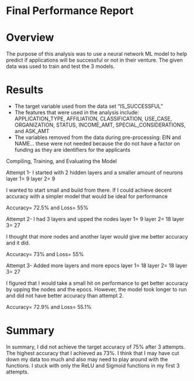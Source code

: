 # Final Performance Report 

# Overview
The purpose of this analysis was to use a neural network ML model to help predict if applications will be successful or not in their venture.
The given data was used to train and test the 3 models. 

# Results
- The target variable used from the data set “IS_SUCCESSFUL”
- The features that were used in the analysis include: APPLICATION_TYPE, AFFILIATION, CLASSIFICATION, USE_CASE, ORGANIZATION, STATUS, INCOME_AMT, SPECIAL_CONSIDERATIONS, and ASK_AMT
- The variables removed from the data during pre-processing: EIN and NAME… these were not needed because the do not have a factor on funding as they are identifiers for the applicants

Compiling, Training, and Evaluating the Model


Attempt 1- I started with 2 hidden layers and a smaller amount of neurons
layer 1= 9
layer 2= 9

I wanted to start small and build from there. If I could achieve decent accuracy with a simpler model that would be ideal for performance

Accuracy= 72.5% and Loss= 55%

Attempt 2- I had 3 layers and upped the nodes 
layer 1= 9
layer 2= 18
layer 3= 27

I thought that more nodes and another layer would give me better accuracy and it did. 

Accuracy= 73% and Loss= 55%

Attempt 3- Added more layers and more epocs
layer 1= 18
layer 2= 18
layer 3= 27

I figured that I would take a small hit on performance to get better accuracy by upping the nodes and the epocs. However, the model took longer to run and did not have better accuracy than         attempt 2.

Accuracy= 72.9% and Loss= 55.1%


# Summary
In summary, I did not achieve the target accuracy of 75% after 3 attempts. The highest accuracy that I achieved as 73%. I think that I may have cut down my data too much and also may
need to play around with the functions. I stuck with only the ReLU and Sigmoid functions in my first 3 attempts.   
